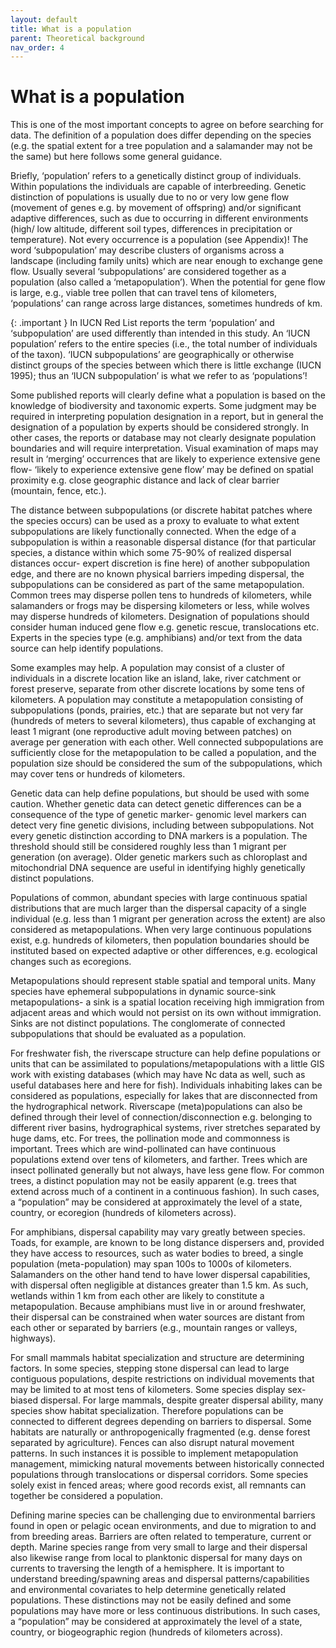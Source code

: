 ```yaml
---
layout: default
title: What is a population
parent: Theoretical background
nav_order: 4
---
```


# What is a population

This is one of the most important concepts to agree on before searching for data.  The definition of a population does differ depending on the species (e.g. the spatial extent for a tree population and a salamander may not be the same) but here follows some general guidance.

Briefly, ‘population’ refers to a genetically distinct group of individuals.  Within populations the individuals are capable of interbreeding.  Genetic distinction of populations is usually due to no or very low gene flow (movement of genes e.g. by movement of offspring) and/or significant adaptive differences, such as due to occurring in different environments (high/ low altitude, different soil types, differences in precipitation or temperature).  Not every occurrence is a population (see Appendix)!  The word ‘subpopulation’ may describe clusters of organisms across a landscape (including family units) which are near enough to exchange gene flow. Usually several ‘subpopulations’ are considered together as a population (also called a ‘metapopulation’). When the potential for gene flow is large, e.g., viable tree pollen that can travel tens of kilometers, ‘populations’ can range across large distances, sometimes hundreds of km. 

{: .important } In IUCN Red List reports the term ‘population’ and ‘subpopulation’ are used differently than intended in this study. An ‘IUCN population’ refers to the entire species (i.e., the total number of individuals of the taxon). ‘IUCN subpopulations’ are geographically or otherwise distinct groups of the species between which there is little exchange (IUCN 1995);  thus an ‘IUCN subpopulation’ is what we refer to as ‘populations’! 

Some published reports will clearly define what a population is based on the knowledge of biodiversity and taxonomic experts.  Some judgment may be required in interpreting population designation in a report, but in general the designation of a population by experts should be considered strongly.  In other cases, the reports or database may not clearly designate population boundaries and will require interpretation.  Visual examination of maps may result in ‘merging’ occurrences that are likely to experience extensive gene flow- ‘likely to experience extensive gene flow’ may be defined on spatial proximity e.g. close geographic distance and lack of clear barrier (mountain, fence, etc.). 

The distance between subpopulations (or discrete habitat patches where the species occurs) can be used as a proxy to evaluate to what extent subpopulations are likely functionally connected. When the edge of a subpopulation is within a reasonable dispersal distance (for that particular species, a distance within which some 75-90% of realized dispersal distances occur- expert discretion is fine here) of another subpopulation edge, and there are no known physical barriers impeding dispersal, the subpopulations can be considered as part of the same metapopulation. Common trees may disperse pollen tens to hundreds of kilometers, while salamanders or frogs may be dispersing kilometers or less, while wolves may disperse hundreds of kilometers.  Designation of populations should consider human induced gene flow e.g. genetic rescue, translocations etc. Experts in the species type (e.g. amphibians) and/or text from the data source can help identify populations.  

Some examples may help.  A population may consist of a cluster of individuals in a discrete location like an island, lake, river catchment or forest preserve, separate from other discrete locations by some tens of kilometers.  A population may constitute a metapopulation consisting of subpopulations (ponds, prairies, etc.) that are separate but not very far (hundreds of meters to several kilometers), thus capable of exchanging at least 1 migrant (one reproductive adult moving between patches) on average per generation with each other.  Well connected subpopulations are sufficiently close for the metapopulation to be called a population, and the population size should be considered the sum of the subpopulations, which may cover tens or hundreds of kilometers.  

Genetic data can help define populations, but should be used with some caution.  Whether genetic data can detect genetic differences can be a consequence of the type of genetic marker- genomic level markers can detect very fine genetic divisions, including between subpopulations.  Not every genetic distinction according to DNA markers is a population.  The threshold should still be considered roughly less than 1 migrant per generation (on average).  Older genetic markers such as chloroplast and mitochondrial DNA sequence are useful in identifying highly genetically distinct populations.

Populations of common, abundant species with large continuous spatial distributions that are much larger than the dispersal capacity of a single individual (e.g. less than 1 migrant per generation across the extent) are also considered as metapopulations.  When very large continuous populations exist, e.g. hundreds of kilometers, then population boundaries should be instituted based on expected adaptive or other differences, e.g. ecological changes such as ecoregions.

Metapopulations should represent stable spatial and temporal units. Many species have ephemeral subpopulations in dynamic source-sink metapopulations- a sink is a spatial location receiving high immigration from adjacent areas and which would not persist on its own without immigration.  Sinks are not distinct populations. The conglomerate of connected subpopulations that should be evaluated as a population.

For freshwater fish, the riverscape structure can help define populations or units that can be assimilated to populations/metapopulations with a little GIS work with existing databases (which may have Nc data as well, such as useful databases here and here for fish). Individuals inhabiting lakes can be considered as populations, especially for lakes that are disconnected from the hydrographical network. Riverscape (meta)populations can also be defined through their level of connection/disconnection e.g. belonging to different river basins, hydrographical systems, river stretches separated by huge dams, etc.
For trees, the pollination mode and commonness is important.  Trees which are wind-pollinated can have continuous populations extend over tens of kilometers, and farther.  Trees which are insect pollinated generally but not always, have less gene flow.  For common trees, a distinct population may not be easily apparent (e.g. trees that extend across much of a continent in a continuous fashion).  In such cases, a “population” may be considered at approximately the level of a state, country, or ecoregion (hundreds of kilometers across).

For amphibians, dispersal capability may vary greatly between species. Toads, for example, are known to be long distance dispersers and, provided they have access to resources, such as water bodies to breed, a single population (meta-population) may span 100s to 1000s of kilometers. Salamanders on the other hand tend to have lower dispersal capabilities, with dispersal often negligible at distances greater than 1.5 km. As such, wetlands within 1 km from each other are likely to constitute a metapopulation. Because amphibians must live in or around freshwater, their dispersal can be constrained when water sources are distant from each other or separated by barriers (e.g., mountain ranges or valleys, highways). 

For small mammals habitat specialization and structure are determining factors. In some species, stepping stone dispersal can lead to large contiguous populations, despite restrictions on individual movements that may be limited to at most tens of kilometers. Some species display sex-biased dispersal.
For large mammals, despite greater dispersal ability, many species show habitat specialization.  Therefore populations can be connected to different degrees depending on barriers to dispersal. Some habitats are naturally or anthropogenically fragmented (e.g. dense forest separated by agriculture). Fences can also disrupt natural movement patterns. In such instances it is possible to implement metapopulation management, mimicking natural movements between historically connected populations through translocations or dispersal corridors. Some species solely exist in fenced areas; where good records exist, all remnants can together be considered a population.

Defining marine species can be challenging due to environmental barriers found in open or pelagic ocean environments, and due to migration to and from breeding areas. Barriers are often related to temperature, current or depth. Marine species range from very small to large and their dispersal also likewise range from local to planktonic dispersal for many days on currents to traversing the length of a hemisphere. It is important to understand breeding/spawning areas and dispersal patterns/capabilities and environmental covariates to help determine genetically related populations. These distinctions may not be easily defined and some populations may have more or less continuous distributions.  In such cases, a “population” may be considered at approximately the level of a state, country, or biogeographic region (hundreds of kilometers across).

